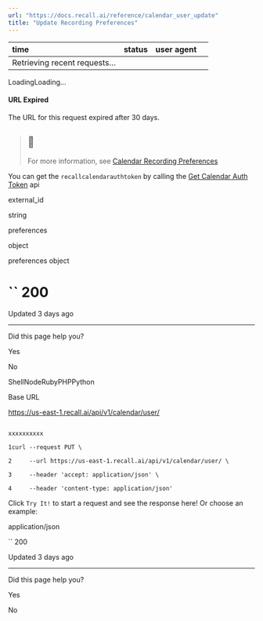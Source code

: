```yaml
---
url: "https://docs.recall.ai/reference/calendar_user_update"
title: "Update Recording Preferences"
---
```


| time | status | user agent |  |
| :-- | :-- | :-- | :-- |
| Retrieving recent requests… |

LoadingLoading…

#### URL Expired

The URL for this request expired after 30 days.

> ## 📘
>
> For more information, see [Calendar Recording Preferences](https://docs.recall.ai/docs/calendar-v1-recording-preferences#recording-preferences)

You can get the `recallcalendarauthtoken` by calling the [Get Calendar Auth Token](https://docs.recall.ai/reference/calendar_authenticate_create) api

external\_id

string

preferences

object

preferences object

# `` 200

Updated 3 days ago

* * *

Did this page help you?

Yes

No

ShellNodeRubyPHPPython

Base URL

https://us-east-1.recall.ai/api/v1/calendar/user/

```

xxxxxxxxxx

1curl --request PUT \

2     --url https://us-east-1.recall.ai/api/v1/calendar/user/ \

3     --header 'accept: application/json' \

4     --header 'content-type: application/json'

```

Click `Try It!` to start a request and see the response here! Or choose an example:

application/json

`` 200

Updated 3 days ago

* * *

Did this page help you?

Yes

No